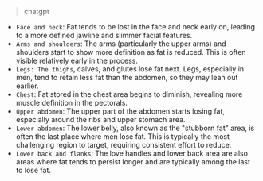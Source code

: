 > chatgpt

- `Face and neck`: Fat tends to be lost in the face and neck early on, leading to a more defined jawline and slimmer facial features.
- `Arms and shoulders`: The arms (particularly the upper arms) and shoulders start to show more definition as fat is reduced. This is often visible relatively early in the process.
- `Legs: The thighs`, calves, and glutes lose fat next. Legs, especially in men, tend to retain less fat than the abdomen, so they may lean out earlier.
- `Chest`: Fat stored in the chest area begins to diminish, revealing more muscle definition in the pectorals.
- `Upper abdomen`: The upper part of the abdomen starts losing fat, especially around the ribs and upper stomach area.
- `Lower abdomen`: The lower belly, also known as the "stubborn fat" area, is often the last place where men lose fat. This is typically the most challenging region to target, requiring consistent effort to reduce.
- `Lower back and flanks`: The love handles and lower back area are also areas where fat tends to persist longer and are typically among the last to lose fat.
